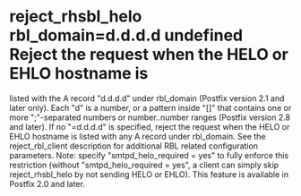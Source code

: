 # reject_rhsbl_helo rbl_domain=d.d.d.d undefined Reject the request when the HELO or EHLO hostname is
listed with the A record "d.d.d.d" under rbl_domain
(Postfix version 2.1 and later only).  Each "d" is a number,
or a pattern inside "[]" that contains one or more ";"-separated
numbers or number..number ranges (Postfix version 2.8 and later).
If no "=d.d.d.d" is
specified, reject the request when the HELO or EHLO hostname is
listed with any A record under rbl_domain. See the
reject_rbl_client description for additional RBL related configuration
parameters.  Note: specify "smtpd_helo_required = yes" to fully
enforce this restriction (without "smtpd_helo_required = yes", a
client can simply skip reject_rhsbl_helo by not sending HELO or
EHLO). This feature is available in Postfix 2.0
and later.  